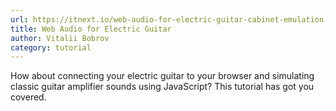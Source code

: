 ```yaml
---
url: https://itnext.io/web-audio-for-electric-guitar-cabinet-emulation-b2a553b55f2b
title: Web Audio for Electric Guitar
author: Vitalii Bobrov
category: tutorial
---
```


How about connecting your electric guitar to your browser and simulating classic guitar amplifier sounds using JavaScript? This tutorial has got you covered.

